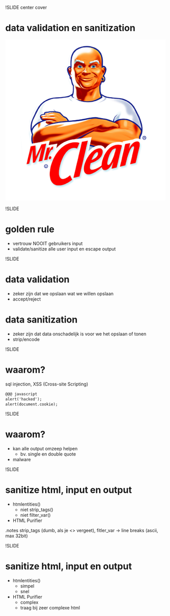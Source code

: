 !SLIDE center cover
# data validation en sanitization
![background](../img/background-sanitize_html.jpg)

!SLIDE
# golden rule
* vertrouw NOOIT gebruikers input
* validate/sanitize alle user input en escape output

!SLIDE
# data validation
* zeker zijn dat we opslaan wat we willen opslaan
* accept/reject

# data sanitization
* zeker zijn dat data onschadelijk is voor we het opslaan of tonen
* strip/encode

!SLIDE
# waarom?
sql injection, XSS (Cross-site Scripting)

    @@@ javascript
    alert('hacked');
    alert(document.cookie);

!SLIDE
# waarom?
* kan alle output omzeep helpen
    * bv. single en double quote
* malware


!SLIDE
# sanitize html, input en output
* htmlentities()
    * niet strip_tags()
    * niet filter_var()
* HTML Purifier

.notes strip_tags (dumb, als je <> vergeet), fitler_var -> line breaks (ascii, max 32bit)


!SLIDE
# sanitize html, input en output
* htmlentities()
    * simpel
    * snel
* HTML Purifier
    * complex
    * traag bij zeer complexe html